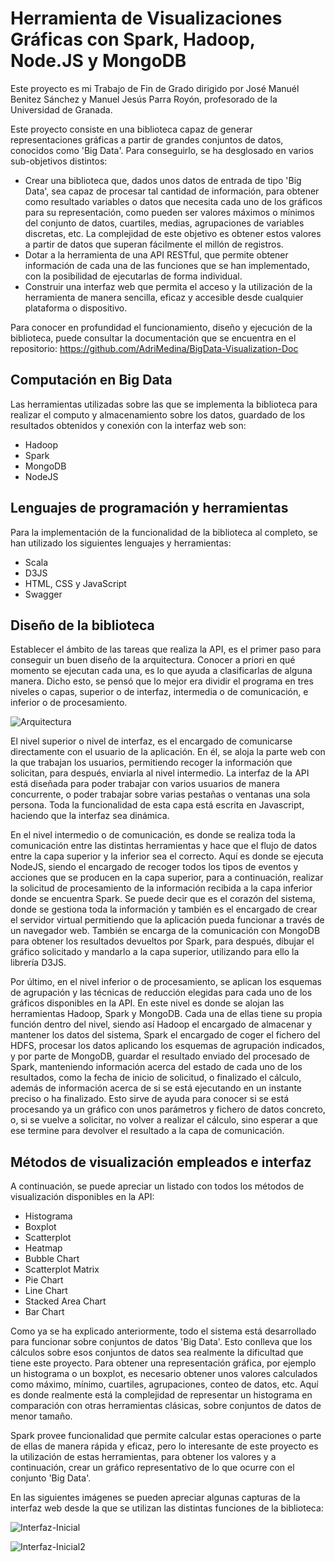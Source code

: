 # Herramienta de Visualizaciones Gráficas con Spark, Hadoop, Node.JS y MongoDB


Este proyecto es mi Trabajo de Fin de Grado dirigido por José Manuél Benitez Sánchez y Manuel Jesús Parra Royón, profesorado de la Universidad de Granada.

Este proyecto consiste en una biblioteca capaz de generar representaciones gráficas a partir de grandes conjuntos de datos, conocidos como 'Big Data'. Para conseguirlo, se ha desglosado en varios sub-objetivos distintos:

- Crear una biblioteca que, dados unos datos de entrada de tipo 'Big Data', sea capaz de procesar tal cantidad de información, para obtener como resultado variables o datos que necesita cada uno de los gráficos para su representación, como pueden ser valores máximos o mínimos del conjunto de datos, cuartiles, medias, agrupaciones de variables discretas, etc. La complejidad de este objetivo es obtener estos valores a partir de datos que superan fácilmente el millón de registros.
- Dotar a la herramienta de una API RESTful, que permite obtener información de cada una de las funciones que se han implementado, con la posibilidad de ejecutarlas de forma individual.
- Construir una interfaz web que permita el acceso y la utilización de la herramienta de manera sencilla, eficaz y accesible desde cualquier plataforma o dispositivo.

Para conocer en profundidad el funcionamiento, diseño y ejecución de la biblioteca, puede consultar la documentación que se encuentra en el repositorio: 
https://github.com/AdriMedina/BigData-Visualization-Doc

## Computación en Big Data

Las herramientas utilizadas sobre las que se implementa la biblioteca para realizar el computo y almacenamiento sobre los datos, guardado de los resultados obtenidos y conexión con la interfaz web son:
- Hadoop
- Spark
- MongoDB
- NodeJS

## Lenguajes de programación y herramientas

Para la implementación de la funcionalidad de la biblioteca al completo, se han utilizado los siguientes lenguajes y herramientas:
- Scala
- D3JS
- HTML, CSS y JavaScript
- Swagger

## Diseño de la biblioteca

Establecer el ámbito de las tareas que realiza la API, es el primer paso para conseguir un buen diseño de la arquitectura. Conocer a priori en qué momento se ejecutan cada una, es lo que ayuda a clasificarlas de alguna manera. Dicho esto, se pensó que lo mejor era dividir el programa en tres niveles o capas, superior o de interfaz, intermedia o de comunicación, e inferior o de procesamiento.

![Arquitectura](https://648b635f-a-62cb3a1a-s-sites.googlegroups.com/site/amedinag13/home-1/Arquitectura_del_sistema.jpeg?attachauth=ANoY7crKDR-RAbC1vbbXy-_9t22b1mIac0ih2w3Rwap0iYMBEpj2UHqroC074xa8ws_RWnYdJ3okW4-dCiR_tpqnSL1DIBRBc7VBXWPBuY93h89iiVShQngpi_9r1p_hnrt8v5Xavzs1ciZb_YQhf6ZpwoEEkhCPmtz5eM9qvBR8edWU2YULTlnCy1CHwABSW1zAg3Q7Ed_IkLLuFLdX6evd428kq38xzSo8S31ZZiI-9KXyoZyYZbo%3D&attredirects=0)

El nivel superior o nivel de interfaz, es el encargado de comunicarse directamente con el usuario de la aplicación. En él, se aloja la parte web con la que trabajan los usuarios, permitiendo recoger la información que solicitan, para después, enviarla al nivel intermedio. La interfaz de la API está diseñada para poder trabajar con varios usuarios de manera concurrente, o poder trabajar sobre varias pestañas o ventanas una sola persona. Toda la funcionalidad de esta capa está escrita en Javascript, haciendo que la interfaz sea dinámica.

En el nivel intermedio o de comunicación, es donde se realiza toda la comunicación entre las distintas herramientas y hace que el flujo de datos entre la capa superior y la inferior sea el correcto. Aquí es donde se ejecuta NodeJS, siendo el encargado de recoger todos los tipos de eventos y acciones que se producen en la capa superior, para a continuación, realizar la solicitud de procesamiento de la información recibida a la capa inferior donde se encuentra Spark. Se puede decir que es el corazón del sistema, donde se gestiona toda la información y también es el encargado de crear el servidor virtual permitiendo que la aplicación pueda funcionar a través de un navegador web. También se encarga de la comunicación con MongoDB para obtener los resultados devueltos por Spark, para después, dibujar el gráfico solicitado y mandarlo a la capa superior, utilizando para ello la librería D3JS.

Por último, en el nivel inferior o de procesamiento, se aplican los esquemas de agrupación y las técnicas de reducción elegidas para cada uno de los gráficos disponibles en la API. En este nivel es donde se alojan las herramientas Hadoop, Spark y MongoDB. Cada una de ellas tiene su propia función dentro del nivel, siendo así Hadoop el encargado de almacenar y mantener los datos del sistema, Spark el encargado de coger el fichero del HDFS, procesar los datos aplicando los esquemas de agrupación indicados, y por parte de MongoDB, guardar el resultado enviado del procesado de Spark, manteniendo información acerca del estado de cada uno de los resultados, como la fecha de inicio de solicitud, o finalizado el cálculo, además de información acerca de si se está ejecutando en un instante preciso o ha finalizado. Esto sirve de ayuda para conocer si se está procesando ya un gráfico con unos parámetros y fichero de datos concreto, o, si se vuelve a solicitar, no volver a realizar el cálculo, sino esperar a que ese termine para devolver el resultado a la capa de comunicación.

## Métodos de visualización empleados e interfaz

A continuación, se puede apreciar un listado con todos los métodos de visualización disponibles en la API:
- Histograma
- Boxplot
- Scatterplot
- Heatmap
- Bubble Chart
- Scatterplot Matrix
- Pie Chart
- Line Chart
- Stacked Area Chart
- Bar Chart

Como ya se ha explicado anteriormente, todo el sistema está desarrollado para funcionar sobre conjuntos de datos 'Big Data'. Esto conlleva que los cálculos sobre esos conjuntos de datos sea realmente la dificultad que tiene este proyecto. Para obtener una representación gráfica, por ejemplo un histograma o un boxplot, es necesario obtener unos valores calculados como máximo, mínimo, cuartiles, agrupaciones, conteo de datos, etc. Aquí es donde realmente está la complejidad de representar un histograma en comparación con otras herramientas clásicas, sobre conjuntos de datos de menor tamaño.

Spark provee funcionalidad que permite calcular estas operaciones o parte de ellas de manera rápida y eficaz, pero lo interesante de este proyecto es la utilización de estas herramientas, para obtener los valores y a continuación, crear un gráfico representativo de lo que ocurre con el conjunto 'Big Data'.

En las siguientes imágenes se pueden apreciar algunas capturas de la interfaz web desde la que se utilizan las distintas funciones de la biblioteca:

![Interfaz-Inicial](https://648b635f-a-62cb3a1a-s-sites.googlegroups.com/site/amedinag13/home-1/interfaz_inicial.png?attachauth=ANoY7coY8CWtOnr8m10EYul3YhTLs-DcXBnublvV-SLRlcKvqHRwUbbGYWegsdzvJlh60dZm9v1f56CX2X1HXDPLPifGXaD3-T7IXlhONgv3mwrS1HATOKOeuZKgSWTAdBDEeP9z6-ds-vu1szxltxYZTvT7_Hl_Oym86TYA0WmFdb6X714codWu7AZPnLnO4owhI4sokVudDb03nZPoVc1eYsd4B_tbUYlzIWoVW89R--WHhE004uI%3D&attredirects=0)


![Interfaz-Inicial2](https://648b635f-a-62cb3a1a-s-sites.googlegroups.com/site/amedinag13/home-1/lista_ultimos_graficos.PNG?attachauth=ANoY7cpr3Z4lj7Z4BW75_NfzeoucFYrdXbGzbjzdAfh-aWnhA6w9Rxyn3EnHMS5YFPqGYeZ75BTQraPeKHmwW_3Drh4Sg532BfZEZkyFnJyeF-YMtwXP1uGHAxAMuNAO-QXmuR6Yo_aBUdyGkp0uRyZ_ijtpHEL0N2vMBeAnsNX6OC4Fv6CHivu2YWrFs89H35cSZOjcKvWm5AhnTH1Yyeg1tp5_EWdl6cG_nSgvqNmxoN-wFNGw9n4%3D&attredirects=0)



